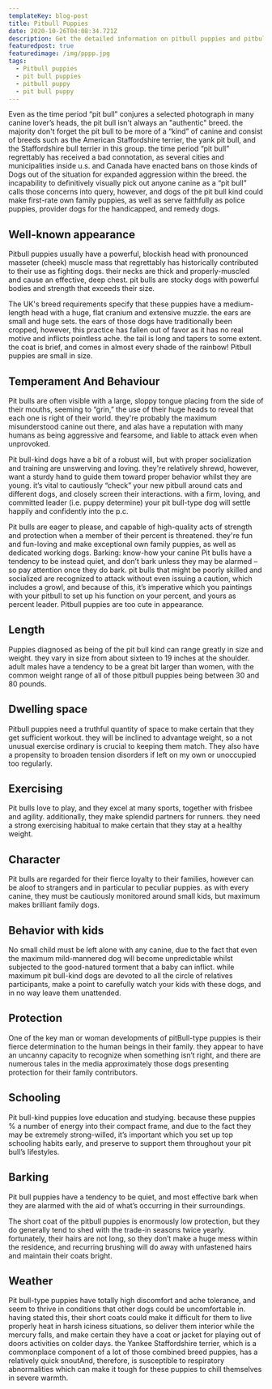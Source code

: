 ```yaml
---
templateKey: blog-post
title: Pitbull Puppies
date: 2020-10-26T04:08:34.721Z
description: Get the detailed information on pitbull puppies and pitbull dogs.
featuredpost: true
featuredimage: /img/pppp.jpg
tags:
  - Pitbull puppies
  - pit bull puppies
  - pitbull puppy
  - pit bull puppy
---
```

Even as the time period “pit bull” conjures a selected photograph in many canine lover’s heads, the pit bull isn't always an "authentic" breed. the majority don't forget the pit bull to be more of a “kind” of canine and consist of breeds such as the American Staffordshire terrier, the yank pit bull, and the Staffordshire bull terrier in this group. the time period “pit bull” regrettably has received a bad connotation, as several cities and municipalities inside u.s. and Canada have enacted bans on those kinds of Dogs out of the situation for expanded aggression within the breed. the incapability to definitively visually pick out anyone canine as a “pit bull” calls those concerns into query, however, and dogs of the pit bull kind could make first-rate own family puppies, as well as serve faithfully as police puppies, provider dogs for the handicapped, and remedy dogs.

## Well-known appearance

Pitbull puppies usually have a powerful, blockish head with pronounced masseter (cheek) muscle mass that regrettably has historically contributed to their use as fighting dogs. their necks are thick and properly-muscled and cause an effective, deep chest. pit bulls are stocky dogs with powerful bodies and strength that exceeds their size.

The UK's breed requirements specify that these puppies have a medium-length head with a huge, flat cranium and extensive muzzle. the ears are small and huge sets. the ears of those dogs have traditionally been cropped, however, this practice has fallen out of favor as it has no real motive and inflicts pointless ache. the tail is long and tapers to some extent. the coat is brief, and comes in almost every shade of the rainbow! Pitbull puppies are small in size.

## Temperament And Behaviour

Pit bulls are often visible with a large, sloppy tongue placing from the side of their mouths, seeming to “grin,” the use of their huge heads to reveal that each one is right of their world. they're probably the maximum misunderstood canine out there, and alas have a reputation with many humans as being aggressive and fearsome, and liable to attack even when unprovoked.

Pit bull-kind dogs have a bit of a robust will, but with proper socialization and training are unswerving and loving. they're relatively shrewd, however, want a sturdy hand to guide them toward proper behavior whilst they are young. it’s vital to cautiously “check” your new pitbull around cats and different dogs, and closely screen their interactions. with a firm, loving, and committed  leader (i.e. puppy determine) your pit bull-type dog will settle happily and confidently into the p.c.

Pit bulls are eager to please, and capable of high-quality acts of strength and protection when a member of their percent is threatened. they're fun and fun-loving and make exceptional own family puppies, as well as dedicated working dogs.
Barking: know-how your canine
Pit bulls have a tendency to be instead quiet, and don’t bark unless they may be alarmed – so pay attention once they do bark. pit bulls that might be poorly skilled and socialized are recognized to attack without even issuing a caution, which includes a growl, and because of this, it’s imperative which you paintings with your pitbull to set up his function on your percent, and yours as percent leader. Pitbull puppies are too cute in appearance.

## Length

Puppies diagnosed as being of the pit bull kind can range greatly in size and weight. they vary in size from about sixteen to 19 inches at the shoulder. adult males have a tendency to be a great bit larger than women, with the common weight range of all of those pitbull puppies being between 30 and 80 pounds.

## Dwelling space

Pitbull puppies need a truthful quantity of space to make certain that they get sufficient workout. they will be inclined to advantage weight, so a not unusual exercise ordinary is crucial to keeping them match. They also have a propensity to broaden tension disorders if left on my own or unoccupied too regularly.

## Exercising

Pit bulls love to play, and they excel at many sports, together with frisbee and agility. additionally, they make splendid partners for runners. they need a strong exercising habitual to make certain that they stay at a healthy weight.

## Character

Pit bulls are regarded for their fierce loyalty to their families, however can be aloof to strangers and in particular to peculiar puppies. as with every canine, they must be cautiously monitored around small kids, but maximum makes brilliant family dogs. 

## Behavior with kids

No small child must be left alone with any canine, due to the fact that even the maximum mild-mannered dog will become unpredictable whilst subjected to the good-natured torment that a baby can inflict. while maximum pit bull-kind dogs are devoted to all the circle of relatives participants, make a point to carefully watch your kids with these dogs, and in no way leave them unattended.

## Protection

One of the key man or woman developments of pitBull-type puppies is their fierce determination to the human beings in their family. they appear to have an uncanny capacity to recognize when something isn’t right, and there are numerous tales in the media approximately those dogs presenting protection for their family contributors.

## Schooling

Pit bull-kind puppies love education and studying. because these puppies % a number of energy into their compact frame, and due to the fact they may be extremely strong-willed, it’s important which you set up top schooling habits early, and preserve to support them throughout your pit bull’s lifestyles.

## Barking

Pit bull puppies have a tendency to be quiet, and most effective bark when they are alarmed with the aid of what’s occurring in their surroundings.

The short coat of the pitbull puppies is enormously low protection, but they do generally tend to shed with the trade-in seasons twice yearly. fortunately, their hairs are not long, so they don’t make a huge mess within the residence, and recurring brushing will do away with unfastened hairs and maintain their coats bright.

## Weather

Pit bull-type puppies have totally high discomfort and ache tolerance, and seem to thrive in conditions that other dogs could be uncomfortable in. having stated this, their short coats could make it difficult for them to live properly heat in harsh iciness situations, so deliver them interior while the mercury falls, and make certain they have a coat or jacket for playing out of doors activities on colder days. the Yankee Staffordshire terrier, which is a commonplace component of a lot of those combined breed puppies, has a relatively quick snoutAnd, therefore, is susceptible to respiratory abnormalities which can make it tough for these puppies to chill themselves in severe warmth.